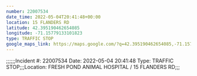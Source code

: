 ```yaml
---
number: 22007534
date_time: 2022-05-04T20:41:48+00:00
location: 15 FLANDERS RD
latitude: 42.395190462654085
longitude: -71.15779133101823
type: TRAFFIC STOP
google_maps_link: https://maps.google.com/?q=42.395190462654085,-71.15779133101823
---
```


;;;;;;Incident #: 22007534  Date: 2022-05-04 20:41:48   Type: TRAFFIC STOP;;;Location: FRESH POND ANIMAL HOSPITAL / 15 FLANDERS RD;;;
